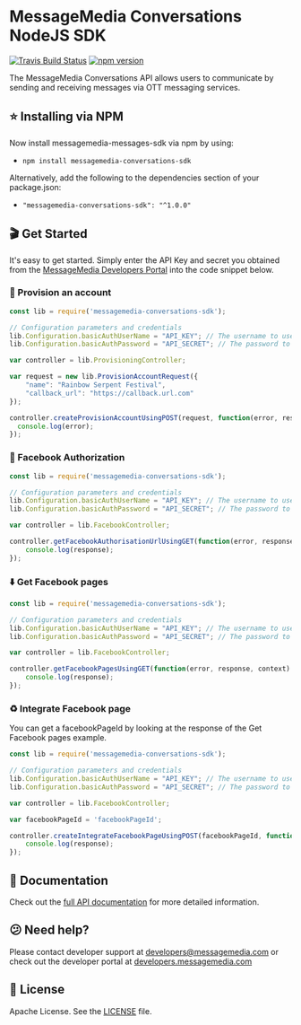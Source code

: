# MessageMedia Conversations NodeJS SDK
[![Travis Build Status](https://api.travis-ci.org/messagemedia/conversations-nodejs-sdk.svg?branch=master)](https://travis-ci.org/messagemedia/conversations-nodejs-sdk)
[![npm version](https://badge.fury.io/js/messagemedia-conversations-sdk.svg)](https://badge.fury.io/js/messagemedia-conversations-sdk)

The MessageMedia Conversations API allows users to communicate by sending and receiving messages via OTT messaging services.

## ⭐️ Installing via NPM
Now install messagemedia-messages-sdk via npm by using:
* `npm install messagemedia-conversations-sdk`

Alternatively, add the following to the dependencies section of your package.json:
* `"messagemedia-conversations-sdk": "^1.0.0"`

## 🎬 Get Started
It's easy to get started. Simply enter the API Key and secret you obtained from the [MessageMedia Developers Portal](https://developers.messagemedia.com) into the code snippet below.

### 🚀 Provision an account
```javascript
const lib = require('messagemedia-conversations-sdk');

// Configuration parameters and credentials
lib.Configuration.basicAuthUserName = "API_KEY"; // The username to use with basic authentication
lib.Configuration.basicAuthPassword = "API_SECRET"; // The password to use with basic authentication

var controller = lib.ProvisioningController;

var request = new lib.ProvisionAccountRequest({
    "name": "Rainbow Serpent Festival",
    "callback_url": "https://callback.url.com"
});

controller.createProvisionAccountUsingPOST(request, function(error, response, context) {
  console.log(error);
});

```

### 🔐 Facebook Authorization
```javascript
const lib = require('messagemedia-conversations-sdk');

// Configuration parameters and credentials
lib.Configuration.basicAuthUserName = "API_KEY"; // The username to use with basic authentication
lib.Configuration.basicAuthPassword = "API_SECRET"; // The password to use with basic authentication

var controller = lib.FacebookController;

controller.getFacebookAuthorisationUrlUsingGET(function(error, response, context) {
    console.log(response);
});

```

### ⬇️ Get Facebook pages
```javascript
const lib = require('messagemedia-conversations-sdk');

// Configuration parameters and credentials
lib.Configuration.basicAuthUserName = "API_KEY"; // The username to use with basic authentication
lib.Configuration.basicAuthPassword = "API_SECRET"; // The password to use with basic authentication

var controller = lib.FacebookController;

controller.getFacebookPagesUsingGET(function(error, response, context) {
    console.log(response);
});

```

### ♻️ Integrate Facebook page
You can get a facebookPageId by looking at the response of the Get Facebook pages example.
```javascript
const lib = require('messagemedia-conversations-sdk');

// Configuration parameters and credentials
lib.Configuration.basicAuthUserName = "API_KEY"; // The username to use with basic authentication
lib.Configuration.basicAuthPassword = "API_SECRET"; // The password to use with basic authentication

var controller = lib.FacebookController;

var facebookPageId = 'facebookPageId';

controller.createIntegrateFacebookPageUsingPOST(facebookPageId, function(error, response, context) {
    console.log(response);
});

```

## 📕 Documentation
Check out the [full API documentation](DOCUMENTATION.md) for more detailed information.

## 😕 Need help?
Please contact developer support at developers@messagemedia.com or check out the developer portal at [developers.messagemedia.com](https://developers.messagemedia.com/)

## 📃 License
Apache License. See the [LICENSE](LICENSE) file.
